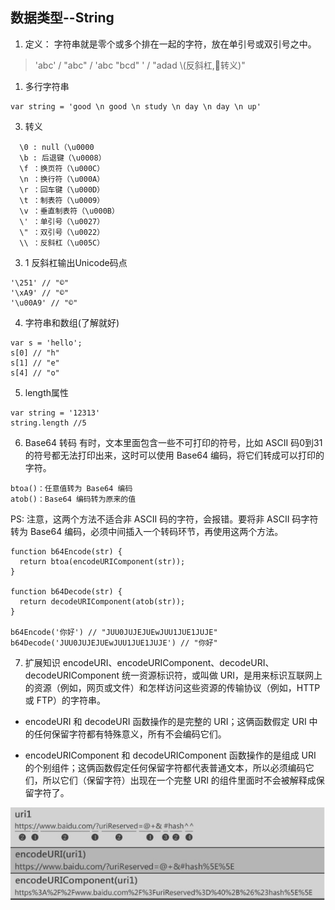 ## 数据类型--String

1. 定义： 字符串就是零个或多个排在一起的字符，放在单引号或双引号之中。

> 'abc' / "abc" / 'abc "bcd" ' / "adad \\(反斜杠,转义)"

1. 多行字符串
```
var string = 'good \n good \n study \n day \n day \n up'
```

3. 转义
```
  \0 : null（\u0000  
  \b : 后退键（\u0008）  
  \f ：换页符（\u000C）  
  \n ：换行符（\u000A）  
  \r ：回车键（\u000D）  
  \t ：制表符（\u0009）  
  \v ：垂直制表符（\u000B）  
  \' ：单引号（\u0027）  
  \" ：双引号（\u0022）  
  \\ ：反斜杠（\u005C）
```

3. 1 反斜杠输出Unicode码点  
```
'\251' // "©"
'\xA9' // "©"
'\u00A9' // "©"
```

4. 字符串和数组(了解就好)  
```
var s = 'hello';
s[0] // "h"
s[1] // "e"
s[4] // "o"
```  

5. length属性
```
var string = '12313'
string.length //5
```  
6.  Base64 转码
有时，文本里面包含一些不可打印的符号，比如 ASCII 码0到31的符号都无法打印出来，这时可以使用 Base64 编码，将它们转成可以打印的字符。
```
btoa()：任意值转为 Base64 编码
atob()：Base64 编码转为原来的值
```
PS: 注意，这两个方法不适合非 ASCII 码的字符，会报错。要将非 ASCII 码字符转为 Base64 编码，必须中间插入一个转码环节，再使用这两个方法。
```
function b64Encode(str) {
  return btoa(encodeURIComponent(str));
}

function b64Decode(str) {
  return decodeURIComponent(atob(str));
}

b64Encode('你好') // "JUU0JUJEJUEwJUU1JUE1JUJE"
b64Decode('JUU0JUJEJUEwJUU1JUE1JUJE') // "你好"
```

7. 扩展知识 encodeURI、encodeURIComponent、decodeURI、decodeURIComponent
统一资源标识符，或叫做 URI，是用来标识互联网上的资源（例如，网页或文件）和怎样访问这些资源的传输协议（例如，HTTP 或 FTP）的字符串。

- encodeURI 和 decodeURI 函数操作的是完整的 URI；这俩函数假定 URI 中的任何保留字符都有特殊意义，所有不会编码它们。

- encodeURIComponent 和 decodeURIComponent 函数操作的是组成 URI 的个别组件；这俩函数假定任何保留字符都代表普通文本，所以必须编码它们，所以它们（保留字符）出现在一个完整 URI 的组件里面时不会被解释成保留字符了。

![uri](./images/uri.png)
